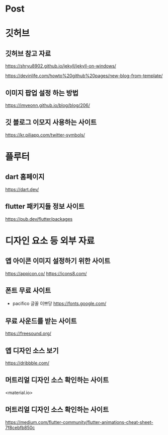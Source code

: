 # Post

# 깃허브
## 깃허브 참고 자료
<https://shryu8902.github.io/jekyll/jekyll-on-windows/>

<https://devinlife.com/howto%20github%20pages/new-blog-from-template/>

## 이미지 팝업 설정 하는 방법
<https://imyeonn.github.io/blog/blog/206/>

## 깃 블로그 이모지 사용하는 사이트
<https://kr.piliapp.com/twitter-symbols/>
# 플루터

## dart 홈페이지
<https://dart.dev/>

## flutter 패키지들 정보 사이트
<https://pub.dev/flutter/packages>

# 디자인 요소 등 외부 자료

## 앱 아이콘 이미지 설정하기 위한 사이트
<https://appicon.co/>
<https://icons8.com/>

## 폰트 무료 사이트
- pacifico 글꼴 이쁘당
<https://fonts.google.com/>

## 무료 사운드를 받는 사이트
<https://freesound.org/>

## 앱 디자인 소스 보기
<https://dribbble.com/>


## 머트리얼 디자인 소스 확인하는 사이트
<material.io>


## 머트리얼 디자인 소스 확인하는 사이트
<https://medium.com/flutter-community/flutter-animations-cheat-sheet-7f8cebfb850c>


